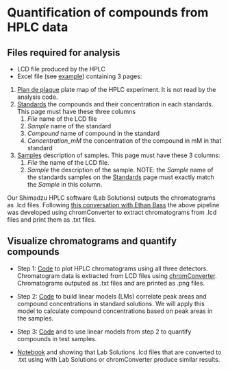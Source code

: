 # Quantification of compounds from HPLC data


## Files required for analysis
* LCD file produced by the HPLC
* Excel file (see [example](Data/information_HPLC_DATE.xlsx)) containing 3 pages:
1. <ins>Plan de plaque</ins> plate map of the HPLC experiment. It is not read by the analysis code.
2. <ins>Standards</ins> the compounds and their concentration in each standards. This page must have these three columns
    1. *File* name of the LCD file
    2. *Sample* name of the standard
    3. *Compound* name of compound in the standard
    4. *Concentration_mM* the concentration of the compound in mM in that standard
3. <ins>Samples</ins> description of samples. This page must have these 3 columns:
    1. *File* the name of the LCD file.
    2. *Sample* the description of the sample. NOTE: the *Sample* name of the standards samples on the <ins>Standards</ins> page must exactly match the *Sample* in this column.
            
Our Shimadzu HPLC software (Lab Solutions) outputs the chromatograms as .lcd files. Following [this conversation with Ethan Bass](https://github.com/ethanbass/chromConverter/issues/29#issuecomment-2313702224) the above pipeline was developed using chromConverter to extract chromatograms from .lcd files and print them as .txt files.

## Visualize chromatograms and quantify compounds

-   Step 1: [Code](Code/01_chromatograms_test.qmd) to plot HPLC chromatograms using all three detectors. Chromatogram data is extracted from LCD files using [chromConverter](https://cran.rstudio.com/web/packages/chromConverter/index.html). Chromatograms outputed as .txt files and are printed as .png files.
-   Step 2: [Code](Code/02_standards_test.qmd) to build linear models (LMs) correlate peak areas and compound concentrations in standard solutions. We will apply this model to calculate compound concentrations based on peak areas in the samples.
-   Step 3: [Code](Code/03_quantifyCompounds_test.qmd) and to use linear models from step 2 to quantify compounds in test samples.

-   [Notebook](Code/ChromConverter-LabSolutions/2024.08_standards_chromConverter-LabSolutions.html) and showing that Lab Solutions .lcd files that are converted to .txt using with Lab Solutions or chromConverter produce similar results.
